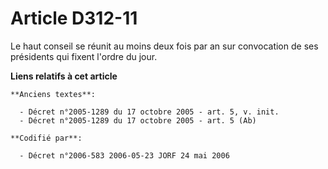 # Article D312-11

Le haut conseil se réunit au moins deux fois par an sur convocation de ses présidents qui fixent l'ordre du jour.

**Liens relatifs à cet article**

	**Anciens textes**:

	  - Décret n°2005-1289 du 17 octobre 2005 - art. 5, v. init.
	  - Décret n°2005-1289 du 17 octobre 2005 - art. 5 (Ab)

	**Codifié par**:

	  - Décret n°2006-583 2006-05-23 JORF 24 mai 2006
